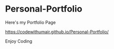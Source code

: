 # Personal-Portfolio

Here's my Portfolio Page 

https://codewithumair.github.io/Personal-Portfolio/

Enjoy Coding